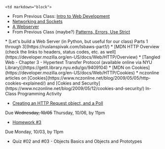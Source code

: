 	<td markdown="block">
* From Previous Class: [Intro to Web Development](slides/05/web.html) 
* [Networking and Sockets](slides/06/sockets.html)
* [A Webserver](slides/06/webserver.html)
* From Previous Class (maybe?) [Patterns, Errors, Use Strict](slides/05/patterns-errors-strict.html)

</td>
	<td markdown="block">
* [Let's build a Web Server (in Python, but useful for our class) Parts 1 through 3](https://ruslanspivak.com/lsbaws-part1/)
* [MDN HTTP Overview (check the links to headers, status codes, etc. as well](https://developer.mozilla.org/en-US/docs/Web/HTTP/Overview)
* [Tangled Web - Chapter 3  -  Hypertext Transfer Protocol (available online via NYU Library)](https://getit.library.nyu.edu/go/9409104)
* [MDN on Cookies](https://developer.mozilla.org/en-US/docs/Web/HTTP/Cookies)
* nczonline articles on [Cookies](https://www.nczonline.net/blog/2009/05/05/http-cookies-explained/) and [Cokies and Security](https://www.nczonline.net/blog/2009/05/12/cookies-and-security/)
</td>
	<td markdown="block">
In-Class Programming Activity

* [Creating an HTTP Request object, and a Poll](https://docs.google.com/a/nyu.edu/forms/d/e/1FAIpQLSd2y8w9m0126Jx5MNXgC9IchYPW0QsnruU_W9tMU_3HDtsBhg/viewform)

Due <strike>Wednesday, 10/05</strike> Thursday, 10/06, by 11pm

* [Homework #3](homework/03.html) 

Due Monday, 10/03, by 11pm

* Quiz #02 and #03 - Objects Basics and Objects and Prototypes

<!--
* [](assignments/.html)
-->
</td>
